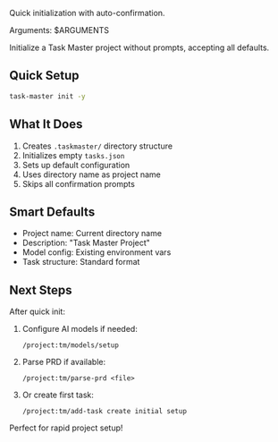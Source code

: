Quick initialization with auto-confirmation.

Arguments: $ARGUMENTS

Initialize a Task Master project without prompts, accepting all defaults.

## Quick Setup

```bash
task-master init -y
```

## What It Does

1. Creates `.taskmaster/` directory structure
1. Initializes empty `tasks.json`
1. Sets up default configuration
1. Uses directory name as project name
1. Skips all confirmation prompts

## Smart Defaults

- Project name: Current directory name
- Description: "Task Master Project"
- Model config: Existing environment vars
- Task structure: Standard format

## Next Steps

After quick init:

1. Configure AI models if needed:

   ```
   /project:tm/models/setup
   ```

1. Parse PRD if available:

   ```
   /project:tm/parse-prd <file>
   ```

1. Or create first task:

   ```
   /project:tm/add-task create initial setup
   ```

Perfect for rapid project setup!
